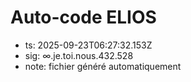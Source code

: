 # Auto-code ELIOS
- ts: 2025-09-23T06:27:32.153Z
- sig: ∞.je.toi.nous.432.528
- note: fichier généré automatiquement